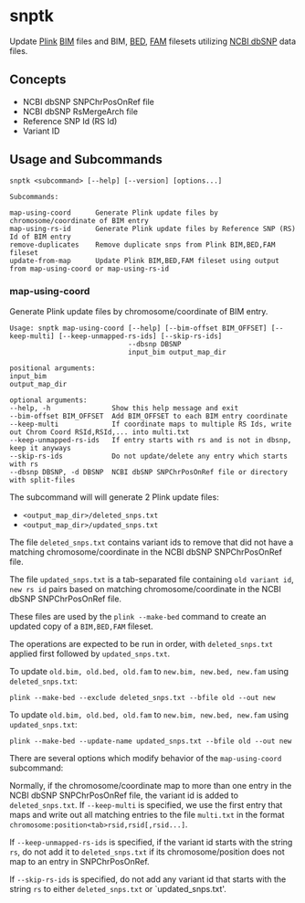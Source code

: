 # snptk

Update [Plink](https://www.cog-genomics.org/plink2)
[BIM](https://www.cog-genomics.org/plink/1.9/formats#bim) files and
BIM,
[BED](https://www.cog-genomics.org/plink/1.9/formats#bed),
[FAM](https://www.cog-genomics.org/plink/1.9/formats#fam)
filesets utilizing [NCBI dbSNP](https://www.ncbi.nlm.nih.gov/snp/) data files.

## Concepts

- NCBI dbSNP SNPChrPosOnRef file
- NCBI dbSNP RsMergeArch file
- Reference SNP Id (RS Id)
- Variant ID


## Usage and Subcommands

```
snptk <subcommand> [--help] [--version] [options...]

Subcommands:

map-using-coord      Generate Plink update files by chromosome/coordinate of BIM entry
map-using-rs-id      Generate Plink update files by Reference SNP (RS) Id of BIM entry
remove-duplicates    Remove duplicate snps from Plink BIM,BED,FAM fileset
update-from-map      Update Plink BIM,BED,FAM fileset using output from map-using-coord or map-using-rs-id
```

### map-using-coord

Generate Plink update files by chromosome/coordinate of BIM entry.

```
Usage: snptk map-using-coord [--help] [--bim-offset BIM_OFFSET] [--keep-multi] [--keep-unmapped-rs-ids] [--skip-rs-ids]
                             --dbsnp DBSNP
                             input_bim output_map_dir

positional arguments:
input_bim
output_map_dir

optional arguments:
--help, -h               Show this help message and exit
--bim-offset BIM_OFFSET  Add BIM_OFFSET to each BIM entry coordinate
--keep-multi             If coordinate maps to multiple RS Ids, write out Chrom Coord RSId,RSId,... into multi.txt
--keep-unmapped-rs-ids   If entry starts with rs and is not in dbsnp, keep it anyways
--skip-rs-ids            Do not update/delete any entry which starts with rs
--dbsnp DBSNP, -d DBSNP  NCBI dbSNP SNPChrPosOnRef file or directory with split-files
```

The subcommand will will generate 2 Plink update files:
- `<output_map_dir>/deleted_snps.txt`
- `<output_map_dir>/updated_snps.txt`

The file `deleted_snps.txt` contains variant ids to remove that did not have a matching chromosome/coordinate
in the NCBI dbSNP SNPChrPosOnRef file.

The file `updated_snps.txt` is a tab-separated file containing `old variant id`, `new rs id` pairs
based on matching chromosome/coordinate in the NCBI dbSNP SNPChrPosOnRef file.

These files are used by the `plink --make-bed` command to create an updated copy of a `BIM,BED,FAM` fileset.

The operations are expected to be run in order, with `deleted_snps.txt` applied first followed by `updated_snps.txt`.

To update `old.bim, old.bed, old.fam` to `new.bim, new.bed, new.fam` using `deleted_snps.txt`:
```
plink --make-bed --exclude deleted_snps.txt --bfile old --out new
```

To update `old.bim, old.bed, old.fam` to `new.bim, new.bed, new.fam` using `updated_snps.txt`:
```
plink --make-bed --update-name updated_snps.txt --bfile old --out new
```

There are several options which modify behavior of the `map-using-coord` subcommand:

Normally, if the chromosome/coordinate map to more than one entry in the NCBI dbSNP SNPChrPosOnRef file, the
variant id is added to `deleted_snps.txt`. If `--keep-multi` is specified, we use the first entry
that maps and write out all matching entries to the file `multi.txt` in the format `chromosome:position<tab>rsid,rsid[,rsid...]`.

If `--keep-unmapped-rs-ids` is specified, if the variant id starts with the string `rs`, do not add it to `deleted_snps.txt` if
its chromosome/position does not map to an entry in SNPChrPosOnRef.

If `--skip-rs-ids` is specified, do not add any variant id that starts with the string `rs` to either `deleted_snps.txt` or `updated_snps.txt'.
